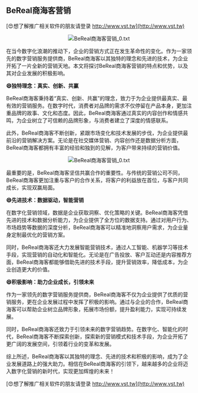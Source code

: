 ## **BeReal商海客营销**

[😍想了解推广相关软件的朋友请登录 http://www.vst.tw](http://www.vst.tw)

 <center><img src="https://vst.tw/MP4/tuiguang/png/8.png" alt="BeReal商海客营销_0.txt"></center>

在当今数字化浪潮的推动下，企业的营销方式正在发生革命性的变化。作为一家领先的数字营销服务提供商，BeReal商海客以其独特的理念和先进的技术，为企业开拓了一片全新的营销天地。本文将探讨BeReal商海客营销的特点和优势，以及其对企业发展的积极影响。

**😄独特理念：真实、创新、共赢**

BeReal商海客秉持着“真实、创新、共赢”的理念，致力于为企业提供最真实、最有效的营销服务。在数字时代，消费者对品牌的需求不仅停留在产品本身，更加注重品牌的故事、文化和态度。因此，BeReal商海客通过真实的内容创作和情感共鸣，为企业树立了可信赖的品牌形象，与消费者建立了深度的情感联系。

此外，BeReal商海客不断创新，紧跟市场变化和技术发展的步伐，为企业提供最前沿的营销解决方案。无论是在社交媒体营销、内容创作还是数据分析方面，BeReal商海客都拥有丰富的经验和独到的见解，为客户带来持续的营销价值。

 <center><img src="https://vst.tw/MP4/tuiguang/png/0.png" alt="BeReal商海客营销_0.txt"></center>

最重要的是，BeReal商海客坚信共赢合作的重要性。与传统的营销公司不同，BeReal商海客更加注重与客户的合作关系，将客户的利益放在首位，与客户共同成长，实现双赢局面。

**😄先进技术：数据驱动，智能营销**

在数字化营销领域，数据是企业获取洞察、优化策略的关键。BeReal商海客凭借先进的技术和数据分析能力，为企业提供了全方位的数据支持。通过对用户行为、市场趋势等数据的深度分析，BeReal商海客可以精准地洞察用户需求，为企业量身定制最优化的营销方案。

同时，BeReal商海客还大力发展智能营销技术，通过人工智能、机器学习等技术手段，实现营销的自动化和智能化。无论是在广告投放、客户互动还是内容推荐方面，BeReal商海客都能够借助先进的技术手段，提升营销效率，降低成本，为企业创造更大的价值。

**😄积极影响：助力企业成长，引领未来**

作为一家领先的数字营销服务提供商，BeReal商海客不仅为企业提供了优质的营销服务，更在企业发展过程中发挥了积极的影响。通过与企业的合作，BeReal商海客可以帮助企业树立品牌形象，拓展市场份额，提升盈利能力，实现可持续发展。

同时，BeReal商海客还致力于引领未来的数字营销趋势。在数字化、智能化的时代，BeReal商海客不断探索创新，探索新的营销模式和技术手段，为企业开拓了更广阔的发展空间，引领着行业的变革和发展。

综上所述，BeReal商海客以其独特的理念、先进的技术和积极的影响，成为了企业发展道路上的强大助力。相信在BeReal商海客的引领下，越来越多的企业将迈入数字化营销的新时代，实现更加辉煌的未来！

[😍想了解推广相关软件的朋友请登录 http://www.vst.tw](http://www.vst.tw)



